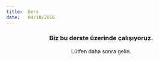 ```yaml
---
title:  Ders
date:   04/10/2016
---
```


### <center>Biz bu derste üzerinde çalışıyoruz.</center>
<center>Lütfen daha sonra gelin.</center>